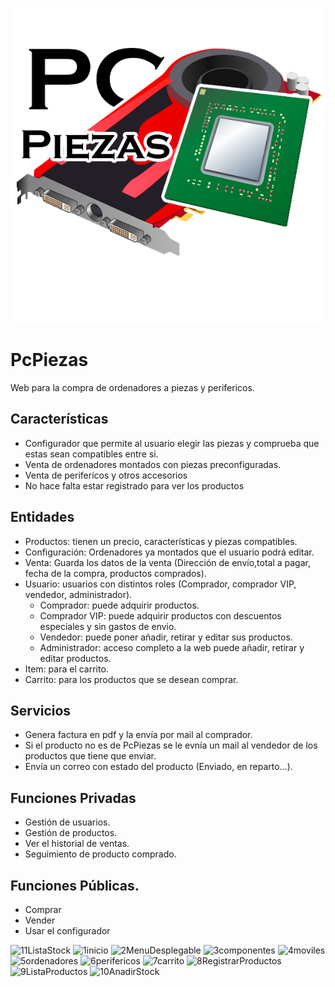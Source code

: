 <p align="center">
  <img src="/Other resources/PcPiezasLogo.png?raw=true" alt="PcPiezasLogo"/>
</p>

# PcPiezas
Web para la compra de ordenadores a piezas y perifericos.

## Características

* Configurador que permite al usuario elegir las piezas y comprueba que estas sean compatibles entre si.
* Venta de ordenadores montados con piezas preconfiguradas.
* Venta de periferícos y otros accesorios
* No hace falta estar registrado para ver los productos

## Entidades

* Productos: tienen un precio, características y piezas compatibles. 
* Configuración: Ordenadores ya montados que el usuario podrá editar.
* Venta: Guarda los datos de la venta (Dirección de envío,total a pagar, fecha de la compra, productos comprados).
* Usuario: usuarios con distintos roles (Comprador, comprador VIP, vendedor, administrador).
  * Comprador: puede adquirir productos.
  * Comprador VIP: puede adquirir productos con descuentos especiales y sin gastos de envio.
  * Vendedor: puede poner añadir, retirar y editar sus productos.
  * Administrador: acceso completo a la web puede añadir, retirar y editar productos.
* Item: para el carrito.
* Carrito: para los productos que se desean comprar.




## Servicios

* Genera factura en pdf y la envía por mail al comprador.
* Si el producto no es de PcPiezas se le evnía un mail al vendedor de los productos que tiene que enviar.
* Envía un correo con estado del producto (Enviado, en reparto...).

## Funciones Privadas

* Gestión de usuarios.
* Gestión de productos.
* Ver el historial de ventas.
* Seguimiento de producto comprado.


## Funciones Públicas.

* Comprar
* Vender
* Usar el configurador

![11ListaStock](https://user-images.githubusercontent.com/104164229/221727882-c91a2bea-0945-40c9-83a1-881d5784fa6c.png)
![1inicio](https://user-images.githubusercontent.com/104164229/221727884-15d80769-454b-4c53-b8a5-021e4528018d.png)
![2MenuDesplegable](https://user-images.githubusercontent.com/104164229/221727885-297e5215-5e81-4fb4-887f-ea80cc08c7d4.png)
![3componentes](https://user-images.githubusercontent.com/104164229/221727886-9a14b5fc-5933-46fc-b081-69513f222547.png)
![4moviles](https://user-images.githubusercontent.com/104164229/221727887-306a0755-8a81-45c4-8a9b-d7ba2aa969d8.png)
![5ordenadores](https://user-images.githubusercontent.com/104164229/221727888-1926f37e-e523-4449-a6b4-e2844edfff21.png)
![6perifericos](https://user-images.githubusercontent.com/104164229/221727890-504b3ca3-62c9-4893-9196-d9b10d6c3a07.png)
![7carrito](https://user-images.githubusercontent.com/104164229/221727892-a4e79d8a-be4b-4424-9975-f0e1f3a2f10c.png)
![8RegistrarProductos](https://user-images.githubusercontent.com/104164229/221727895-486b644c-2f29-442e-b17c-46e7c9329a22.png)
![9ListaProductos](https://user-images.githubusercontent.com/104164229/221727897-a5fbe192-ba28-4e47-9961-1222b505a3d4.png)
![10AnadirStock](https://user-images.githubusercontent.com/104164229/221727898-9102e867-41d7-44ab-aa5f-3261bf2e5713.png)



